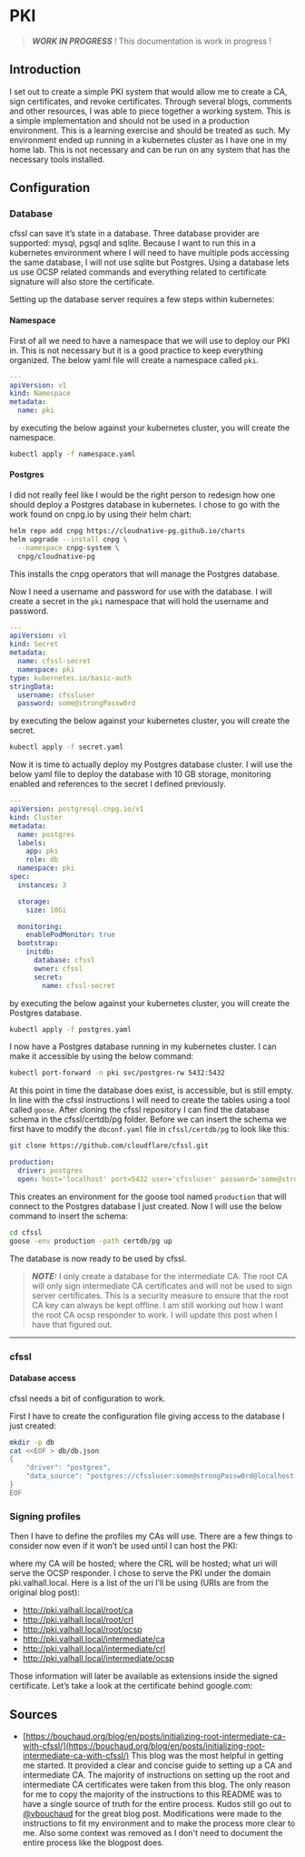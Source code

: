 # PKI

> **_WORK IN PROGRESS_** ! This documentation is work in progress !

## Introduction

I set out to create a simple PKI system that would allow me to create a CA, sign certificates, and revoke certificates. Through several blogs, comments and other resources, I was able to piece together a working system. This is a simple implementation and should not be used in a production environment. This is a learning exercise and should be treated as such. My environment ended up running in a kubernetes cluster as I have one in my home lab. This is not necessary and can be run on any system that has the necessary tools installed.

## Configuration

### Database

cfssl can save it’s state in a database. Three database provider are supported: mysql, pgsql and sqlite. Because I want to run this in a kubernetes environment where I will need to have multiple pods accessing the same database, I will not use sqlite but Postgres. Using a database lets us use OCSP related commands and everything related to certificate signature will also store the certificate.

Setting up the database server requires a few steps within kubernetes:

#### Namespace

First of all we need to have a namespace that we will use to deploy our PKI in. This is not necessary but it is a good practice to keep everything organized. The below yaml file will create a namespace called `pki`.

```yaml
---
apiVersion: v1
kind: Namespace
metadata:
  name: pki
```

by executing the below against your kubernetes cluster, you will create the namespace.

```bash
kubectl apply -f namespace.yaml
```

#### Postgres

I did not really feel like I would be the right person to redesign how one should deploy a Postgres database in kubernetes. I chose to go with the work found on cnpg.io by using their helm chart:

```bash
helm repo add cnpg https://cloudnative-pg.github.io/charts
helm upgrade --install cnpg \
  --namespace cnpg-system \
  cnpg/cloudnative-pg
```

This installs the cnpg operators that will manage the Postgres database.

Now I need a username and password for use with the database. I will create a secret in the `pki` namespace that will hold the username and password.

```yaml
---
apiVersion: v1
kind: Secret
metadata:
  name: cfssl-secret
  namespace: pki
type: kubernetes.io/basic-auth
stringData:
  username: cfssluser
  password: some@strongPassw0rd
```

by executing the below against your kubernetes cluster, you will create the secret.

```bash
kubectl apply -f secret.yaml
```

Now it is time to actually deploy my Postgres database cluster. I will use the below yaml file to deploy the database with 10 GB storage, monitoring enabled and references to the secret I defined previously.

```yaml
---
apiVersion: postgresql.cnpg.io/v1
kind: Cluster
metadata:
  name: postgres
  labels:
    app: pki
    role: db
  namespace: pki
spec:
  instances: 3

  storage:
    size: 10Gi

  monitoring:
    enablePodMonitor: true
  bootstrap:
    initdb:
      database: cfssl
      owner: cfssl
      secret:
        name: cfssl-secret
```

by executing the below against your kubernetes cluster, you will create the Postgres database.

```bash
kubectl apply -f postgres.yaml
```

I now have a Postgres database running in my kubernetes cluster. I can make it accessible by using the below command:

```bash
kubectl port-forward -n pki svc/postgres-rw 5432:5432
```

At this point in time the database does exist, is accessible, but is still empty. In line with the cfssl instructions I will need to create the tables using a tool called `goose`. After cloning the cfssl repository I can find the database schema in the cfssl/certdb/pg folder. Before we can insert the schema we first have to modify the `dbconf.yaml` file in `cfssl/certdb/pg` to look like this:

```bash
git clone https://github.com/cloudflare/cfssl.git
```

```yaml
production:
  driver: postgres
  open: host='localhost' port=5432 user='cfssluser' password='some@strongPassw0rd' dbname='cfssl'
```

This creates an environment for the goose tool named `production` that will connect to the Postgres database I just created. Now I will use the below command to insert the schema:

```bash
cd cfssl
goose -env production -path certdb/pg up
```

The database is now ready to be used by cfssl.

> **_NOTE:_** I only create a database for the intermediate CA. The root CA will only sign intermediate CA certificates and will not be used to sign server certificates. This is a security measure to ensure that the root CA key can always be kept offline. I am still working out how I want the root CA ocsp responder to work. I will update this post when I have that figured out.

---

### cfssl

#### Database access

cfssl needs a bit of configuration to work.

First I have to create the configuration file giving access to the database I just created:

```bash
mkdir -p db
cat <<EOF > db/db.json
{
    "driver": "postgres",
    "data_source": "postgres://cfssluser:some@strongPassw0rd@localhost:5432/cfssl?sslmode=disable"
}
EOF
```

### Signing profiles

Then I have to define the profiles my CAs will use. There are a few things to consider now even if it won’t be used until I can host the PKI:

where my CA will be hosted;
where the CRL will be hosted;
what uri will serve the OCSP responder.
I chose to serve the PKI under the domain pki.valhall.local. Here is a list of the uri I’ll be using (URIs are from the original blog post):

- <http://pki.valhall.local/root/ca>
- <http://pki.valhall.local/root/crl>
- <http://pki.valhall.local/root/ocsp>
- <http://pki.valhall.local/intermediate/ca>
- <http://pki.valhall.local/intermediate/crl>
- <http://pki.valhall.local/intermediate/ocsp>

Those information will later be available as extensions inside the signed certificate. Let’s take a look at the certificate behind google.com:

<!-- ```bash
$ echo | \
  openssl s_client \
    -showcerts \
    -servername google.com \
    -connect google.com:443 2>/dev/null | \
  openssl x509 \
    -inform pem \
    -noout -text

# Certificate
# Data
#
# X509v3 extensions
#
# Authority Information Access
# OCSP - URI:<http://ocsp.pki.goog/gts1c3>
# CA Issuers - URI:<http://pki.goog/repo/certs/gts1c3.der>
# X509v3 CRL Distribution Points
# Full Name
# URI:<http://crls.pki.goog/gts1c3/moVDfISia2k.crl>
```

These extensions, embedded in the certificate, are part of the verification process.

cfssl uses a json file defining the signing profiles, among other things. Signing profiles are predefined sets of parameters used to sign a kind of certificate. I wrote earlier about the root CA that will only sign intermediate CAs. Its profiles file would be:

```json
{
  "signing": {
    "default": {
      "crl_url": "<http://pki.valhall.local/root/crl>",
      "ocsp_url": "<http://pki.valhall.local/root/ocsp>",
      "issuer_urls": [
        "http://pki.valhall.local/root/ca"
      ],
      "expiry": "8760h"
    },
    "profiles": {
      "intermediate": {
        "usages": [
          "signing",
          "digital signature",
          "key encipherment",
          "cert sign",
          "crl sign",
          "server auth",
          "client auth"
        ],
        "ca_constraint": {
          "is_ca": true,
          "max_path_len": 0,
          "max_path_len_zero": true
        },
        "expiry": "87600h"
      },
      "ocsp": {
        "usages": [
          "digital signature",
          "ocsp signing"
        ],
        "expiry": "26280h"
      }
    }
  }
}
```

In the above json configuration I defined two profiles, intermediate that will be used to sign other CA certificates and ocsp that will be used to sign the certificate used by the OCSP responder. The .signing.default object is used to set parameters shared between the profiles.

The intermediate CA will mainly be used to sign certificates for servers and for client authentications. Since I’ll later use this intermediate CA to sign certificates within an automatic renewal process, I chose to make the certificate signed with the server profile short-lived:

```json
{
  "signing": {
    "default": {
      "crl_url": "<http://pki.valhall.local/intermediate/crl>",
      "ocsp_url": "<http://pki.valhall.local/intermediate/ocsp>",
      "issuer_urls": [
        "http://pki.valhall.local/intermediate/ca"
      ],
      "expiry": "8760h"
    },
    "profiles": {
      "client": {
        "usages": [
          "signing",
          "digital signing",
          "key encipherment",
          "client auth"
        ],
        "expiry": "8760h"
      },
      "server": {
        "usages": [
          "signing",
          "digital signing",
          "key encipherment",
          "server auth"
        ],
        "expiry": "2190h"
      },
      "ocsp": {
        "usages": [
          "digital signature",
          "ocsp signing"
        ],
        "expiry": "26280h"
      }
    }
  }
}
```

These profile files will be saved in root/config/profiles.json and intermediate/config/profiles.json.

### CA certificate definition

The structure of a certificate request is defined at cloudflare/cfssl/csr/csr.go#L138.

Here are the two definitions I’ll use, respectfully in root/config/init.json and intermediate/config/init.json:

```json
{
  "CN": "Valhall Root CA Certificate",
  "CA": {
    "expiry": "87600h"
  },
  "key": {
    "algo": "rsa",
    "size": 4096
  },
  "names": [{
    "C":  "FR",
    "ST": "Pays de la Loire",
    "L":  "Nantes",
    "O":  "Valhall"
  }]
}
{
  "CN": "Valhall Intermediate CA Certificate",
  "CA": {
    "expiry": "87600h"
  },
  "key": {
    "algo": "rsa",
    "size": 4096
  },
  "names": [{
    "C":  "FR",
    "ST": "Pays de la Loire",
    "L":  "Nantes",
    "O":  "Valhall"
  }]
}
```

The creation of a private key and a certificate is quite easy.

The genkey command of cfssl toolkit will create a private key, a signing request and will self-sign it.

```bash
cfssl genkey -initca root/config/init.json | cfssljson -bare root/ca
```

cfssl genkey returns a JSON with three keys: cert, csr and key. cfssljson will create the three files.

Creating the intermediate CA follows the same process. I’ll just have to discard the certificate and sign the CSR with the root CA instead:

```bash
cfssl genkey -initca intermediate/config/init.json | cfssljson -bare intermediate/ca
rm intermediate/ca.pem
cfssl sign \
    -ca root/ca.pem \
    -ca-key root/ca-key.pem \
    -config root/config/profiles.json \
    -profile intermediate \
    -db-config root/config/db.json \
    intermediate/ca.csr | cfssljson -bare intermediate/ca
```

You should now have the following files in your current directory:

```bash
tree
#
# ├── db
# │   ├── definition.sql
# │   ├── intermediate-certstore.db
# │   └── root-certstore.db
# ├── intermediate
# │   ├── ca.csr
# │   ├── ca-key.pem
# │   ├── ca.pem
# │   └── config
# │       ├── db.json
# │       ├── init.json
# │       └── profiles.json
# └── root
# ├── ca.csr
# ├── ca-key.pem
# ├── ca.pem
# └── config
# ├── db.json
# ├── init.json
# └── profiles.json
#
# 6 directories, 15 files
```

A SQL request in the root database shows that the intermediate CA certificate was also stored.

```bash
$ sqlite3 db/root-certstore.db "SELECT common_name FROM certificates;"
Valhall Intermediate CA Certificate
```

### OCSP key & certificate

Almost done, the only remaining tasks are to generate the certificates and keys for both CA’s ocsp responder and to generate the CRLs.

```bash
cat <<EOF > root/config/ocsp.json
{
  "CN": "Valhall Root OCSP Certificate",
  "key": {
    "algo": "rsa",
    "size": 2048
  },
  "names": [{
    "C":  "FR",
    "ST": "Pays de la Loire",
    "L":  "Nantes",
    "O":  "Valhall"
  }]
}
EOF
cfssl gencert \
    -ca root/ca.pem \
    -ca-key root/ca-key.pem \
    -config root/config/profiles.json \
    -profile ocsp \
    -db-config root/config/db.json \
    root/config/ocsp.json | cfssljson -bare root/ocsp
cat <<EOF > intermediate/config/ocsp.json
{
  "CN": "Valhall Intermediate OCSP Certificate",
  "key": {
    "algo": "rsa",
    "size": 2048
  },
  "names": [{
    "C":  "FR",
    "ST": "Pays de la Loire",
    "L":  "Nantes",
    "O":  "Valhall"
  }]
}
EOF
cfssl gencert \
    -ca intermediate/ca.pem \
    -ca-key intermediate/ca-key.pem \
    -config intermediate/config/profiles.json \
    -profile ocsp \
    -db-config intermediate/config/db.json \
    intermediate/config/ocsp.json | cfssljson -bare intermediate/ocsp
```

## CRL

The Certificate Revocation Lists are files that should (probably?) be regularly updated. I’m not sure how clients implement the cache mechanism for this feature as the CRL advertises two dates: last update and next update. Meaning if they cache it until next update date, then they could miss a certificate being revoked until the cache ttl is reached. CRL are also signed with their CA’s key, meaning if you want to keep the root CA’s private key offline, this could be quite tricky. I’ve seen different approaches: some create CRL advertising a next update date when the CA will expire and only refresh it manually when needed and others create weekly CRL, which is cfssl’s default:

```bash
$ cfssl crl -h
#
# -expiry=168h0m0s: time from now after which the CRL will expire (default: one week)
```

I chose to do the latter and since I can’t imagine creating weekly CRL and not having the task automated, I’ll later store the private keys in a Hashicorp Vault instance I manage, which is an acceptable risk for my home-lab.

cfssl crl outputs a PEM CRL without header/footer and without line feeds, so I’ll have to handle that:

```bash
echo "-----BEGIN X509 CRL-----" > root/crl.pem
cfssl crl \
    -ca root/ca.pem \
    -ca-key root/ca-key.pem \
    -db-config root/config/db.json | fold -w 64 >> root/crl.pem
echo "-----END X509 CRL-----" >> root/crl.pem
echo "-----BEGIN X509 CRL-----" > intermediate/crl.pem
cfssl crl \
    -ca intermediate/ca.pem \
    -ca-key intermediate/ca-key.pem \
    -db-config intermediate/config/db.json | fold -w 64 >> intermediate/crl.pem
echo "-----END X509 CRL-----" >> intermediate/crl.pem
```

You can check the CRL with the openssl command:

```bash
openssl crl -inform PEM -text -noout -in root/crl.pem
# Certificate Revocation List (CRL)
# Version 2 (0x1)
# Signature Algorithm: sha256WithRSAEncryption
# Issuer: C = FR, ST = Ile de France, L = Nantes, O = Valhall, CN = Valhall Root CA Certificate
# Last Update: Jun 17 08:39:31 2023 GMT
# Next Update: Jun 24 08:39:31 2023 GMT
# CRL extensions
# X509v3 Authority Key Identifier
# D0:33:EF:44:95:BD:B2:0B:61:6D:B8:E0:19:95:6D:80:90:AA:3F:A6
# No Revoked Certificates
# Signature Algorithm: sha256WithRSAEncryption
# Signature Value
# 7b:91:89:00:41:d4:80:72:0b:af:db:7d:e5:19:cd:d0:29:3b
#
```

## Testing

I should now have everything needed to try and sign certificates, revoke them, etc. let’s start the API:

```bash
cfssl serve \
      -ca=intermediate/ca.pem \
      -ca-key=intermediate/ca-key.pem \
      -responder=intermediate/ocsp.pem \
      -responder-key=intermediate/ocsp-key.pem \
      -db-config=intermediate/config/db.json \
      -config=intermediate/config/profiles.json
# 2023/06/17 10:55:12 [INFO] Initializing signer
# 2023/06/17 10:55:12 [INFO] endpoint '/api/v1/cfssl/newcert' is enabled
# 2023/06/17 10:55:12 [INFO] setting up key / CSR generator
# 2023/06/17 10:55:12 [INFO] endpoint '/api/v1/cfssl/newkey' is enabled
# 2023/06/17 10:55:12 [INFO] endpoint '/api/v1/cfssl/ocspsign' is enabled
# 2023/06/17 10:55:12 [INFO] endpoint '/api/v1/cfssl/info' is enabled
# 2023/06/17 10:55:12 [INFO] endpoint '/api/v1/cfssl/gencrl' is enabled
# 2023/06/17 10:55:12 [INFO] bundler API ready
# 2023/06/17 10:55:12 [INFO] endpoint '/api/v1/cfssl/bundle' is enabled
# 2023/06/17 10:55:12 [INFO] endpoint '/api/v1/cfssl/scan' is enabled
# 2023/06/17 10:55:12 [INFO] endpoint '/api/v1/cfssl/revoke' is enabled
# 2023/06/17 10:55:12 [INFO] endpoint '/api/v1/cfssl/certadd' is enabled
# 2023/06/17 10:55:12 [INFO] endpoint '/api/v1/cfssl/sign' is enabled
# 2023/06/17 10:55:12 [INFO] endpoint '/api/v1/cfssl/init_ca' is enabled
# 2023/06/17 10:55:12 [INFO] endpoint '/api/v1/cfssl/scaninfo' is enabled
# 2023/06/17 10:55:12 [INFO] endpoint '/api/v1/cfssl/certinfo' is enabled
# 2023/06/17 10:55:12 [INFO] endpoint '/' is enabled
# 2023/06/17 10:55:12 [WARNING] endpoint 'authsign' is disabled: {"code":5200,"message":"Invalid or unknown policy"}
# 2023/06/17 10:55:12 [INFO] endpoint '/api/v1/cfssl/crl' is enabled
# 2023/06/17 10:55:12 [INFO] endpoint '/api/v1/cfssl/health' is enabled
# 2023/06/17 10:55:12 [INFO] Handler set up complete
# 2023/06/17 10:55:12 [INFO] Now listening on 127.0.0.1:8888
```

You will notice a warning about authsign API endpoint being disabled: I’ll cover this in the article about serving the API in kubernetes. It’s only disabled since I did not set any authentication method in the configuration file. If you want to serve the API as is, you should consider carefully who will be able to access it. Other endpoints won’t all be used and there is also a method to disable those you won’t want to use nor expose.

In another terminal, I’ll use cfssl to create a key, CSR and ask the CA behind the API to sign the CSR.

```bash
cfssl gencert \
      -remote="localhost:8888" \
      -config=intermediate/config/profiles.json \
      -profile server \
      <(echo '
{
  "CN": "Test",
  "hosts": [
    "test.valhall.local"
  ],
  "key": {
    "algo": "rsa",
    "size": 2048
  },
  "names": [{
    "C":  "FR",
    "ST": "Pays de la Loire",
    "L":  "Nantes",
    "O":  "Valhall"
  }]
}') | \
    cfssljson -bare test
# 2023/06/17 11:17:28 [INFO] generate received request
# 2023/06/17 11:17:28 [INFO] received CSR
# 2023/06/17 11:17:28 [INFO] generating key: rsa-2048
# 2023/06/17 11:17:28 [INFO] encoded CSR
```

You can see new logs on the server side:

```bash
# 2023/06/17 11:17:28 [INFO] signature request received
# 2023/06/17 11:17:28 [INFO] signed certificate with serial number 485014236354530765875959101436276396320072239922
# 2023/06/17 11:17:28 [INFO] wrote response
# 2023/06/17 11:17:28 [INFO] 127.0.0.1:46402 - "POST /api/v1/cfssl/sign" 200
```

You can also use the cfssl sign command to sign an existing CSR created directly with openssl.

Let’s see if all the configuration I made earlier paid of:

```bash
openssl x509 -text -in test.pem
# Certificate
# Data
# Version: 3 (0x2)
# Serial Number
# 54:f4:ca:61:42:01:e9:0d:8a:ae:93:65:42:b1:66:37:5d:91:8b:32
# Signature Algorithm: sha512WithRSAEncryption
# Issuer: C = FR, ST = Ile de France, L = Nantes, O = Valhall, CN = Valhall Intermediate CA Certificate
# Validity
# Not Before: Jun 17 09:12:00 2023 GMT
# Not After : Sep 16 15:12:00 2023 GMT
# Subject: C = FR, ST = Pays de la Loire, L = Nantes, O = Valhall, CN = Test
# Subject Public Key Info
# Public Key Algorithm: rsaEncryption
# Public-Key: (2048 bit)
# Modulus
# 00:c3:6e:f3:0a:21:ff:fa:be:10:11:48:63:60:1a
#
# cf:f1
# Exponent: 65537 (0x10001)
# X509v3 extensions
# X509v3 Key Usage: critical
# Digital Signature, Key Encipherment
# X509v3 Extended Key Usage
# TLS Web Server Authentication
# X509v3 Basic Constraints: critical
# CA:FALSE
# X509v3 Subject Key Identifier
# 33:29:48:E7:3A:B6:4E:90:92:1E:F7:F2:33:E6:1F:99:F2:42:5E:EF
# X509v3 Authority Key Identifier
# C8:80:42:BF:8B:0D:C9:9F:55:78:DD:56:E2:8B:1A:AE:57:49:37:1B
# Authority Information Access
# OCSP - URI:<http://pki.valhall.local/intermediate/ocsp>
# CA Issuers - URI:<http://pki.valhall.local/intermediate/ca>
# X509v3 Subject Alternative Name
# DNS:test.valhall.local
# X509v3 CRL Distribution Points
# Full Name
# URI:<http://pki.valhall.local/intermediate/crl>
# Signature Algorithm: sha512WithRSAEncryption
# Signature Value
# a2:e2:9a:dd:83:57:ff:4e:3c:92:b3:cc:78:1b:4c:0e:f0:da:
#
# 0e:3c:54:81:ef:04:9b:af
# -----BEGIN CERTIFICATE-----
# MIIFsDCCA5igAwIBAgIUVPTKYUIB6Q2KrpNlQrFmN12RizIwDQYJKoZIhvcNAQEN
#
# qVBNU7XEsx7X+n4rDjxUge8Em68=
# -----END CERTIFICATE-----
```

The server profile was correctly used: validity time is three months and OCSP, CA and CRL endpoint are correct.

Let’s start the OCSP responder:

```bash
cfssl ocspserve -db-config intermediate/config/db.json -port 8889
# 2023/06/18 10:23:06 [INFO] Registering OCSP responder handler
# 2023/06/18 10:23:06 [INFO] Now listening on 127.0.0.1:8889
```

The test.pem certificate can be verified with the following openssl command:

```bash
openssl ocsp \
    -issuer <(cat intermediate/ca.pem) \
    -CAfile <(cat root/ca.pem) \
    -cert test.pem \
    -url <http://localhost:8889>
```

If you ran this command right away, you should have received the error unauthorized. It’s because cfssl uses pre-signed ocsp responses, meaning it has to sign a new response each time I sign or revoke a certificate.

```bash
# Responder Error: unauthorized (6)
```

Let’s refresh the OCSP response - it will be stored in the database - then retry the openssl ocsp command:

```bash
cfssl ocsprefresh \
    -ca intermediate/ca.pem \
    -responder intermediate/ocsp.pem \
    -responder-key intermediate/ocsp-key.pem \
    -db-config intermediate/config/db.json
# WARNING: no nonce in response
# Response verify OK
# test.pem: good
# This Update: Jun 18 08:00:00 2023 GMT
# Next Update: Jun 22 08:00:00 2023 GMT
```

You can disable the warning about the nonce not being present with the parameter -no_nonce. As you saw, cfssl uses pre-signed ocsp responses, and therefore they cannot include nonces (this is compatible with RFC 5019, section 4). The cfssl project does not intend to support nonces as written at cloudflare/cfssl/ocsp/responder.go#L336.

Let’s now revoke the certificate. The revoke API takes three parameters:

- `serial`: the certificate serial number in decimal (strangely);
- `authority_key_id`: the authority key identifier, in lowercase hexadecimal without separators;
- `reason`: a reason for the revocation.

Possible reasons for revocation are listed in RFC 5280, section 6.3.2. Their syntax for cfssl api are written in cloudflare/cfssl/ocsp/ocsp.go#L26:

```golang
// revocationReasonCodes is a map between string reason codes
// to integers as defined in RFC 5280
var revocationReasonCodes = map[string]int{
    "unspecified":          ocsp.Unspecified,
    "keycompromise":        ocsp.KeyCompromise,
    "cacompromise":         ocsp.CACompromise,
    "affiliationchanged":   ocsp.AffiliationChanged,
    "superseded":           ocsp.Superseded,
    "cessationofoperation": ocsp.CessationOfOperation,
    "certificatehold":      ocsp.CertificateHold,
    "removefromcrl":        ocsp.RemoveFromCRL,
    "privilegewithdrawn":   ocsp.PrivilegeWithdrawn,
    "aacompromise":         ocsp.AACompromise,
}
```

In the earlier certificate description with `openssl x509` I could see the value for the two other parameters:

The serial number `54:f4:ca:61:42:01:e9:0d:8a:ae:93:65:42:b1:66:37:5d:91:8b:32` becomes `485014236354530765875959101436276396320072239922`;
The authority key identifier `C8:80:42:BF:8B:0D:C9:9F:55:78:DD:56:E2:8B:1A:AE:57:49:37:1B` becomes `c88042bf8b0dc99f5578dd56e28b1aae5749371b`.

```bash
curl -d '{
  "serial": "485014236354530765875959101436276396320072239922",
  "authority_key_id": "c88042bf8b0dc99f5578dd56e28b1aae5749371b",
  "reason": "cessationofoperation"
}' <http://localhost:8888/api/v1/cfssl/revoke>
# {"success":true,"result":{},"errors":[],"messages":[]}
```

As you can see, there is no authentication whatsoever provided for this endpoint, contrary to the sign endpoint also being available with at least HMAC authentication as authsign so it’s not a good idea to expose it as is.

After refreshing the cached OCSP response, the `openssl ocsp` command answers with:

```bash
# Response verify OK
# test.pem: revoked
# This Update: Jun 19 08:00:00 2023 GMT
# Next Update: Jun 23 08:00:00 2023 GMT
# Reason: cessationOfOperation
# Revocation Time: Jun 19 08:25:56 2023 GMT
```

And after regenerating the CRL file, `openssl crl` outputs:

```bash
# Certificate Revocation List (CRL)
# Version 2 (0x1)
# Signature Algorithm: sha256WithRSAEncryption
# Issuer: C = FR, ST = Ile de France, L = Nantes, O = Valhall, CN = Valhall Intermediate CA Certificate
# Last Update: Jun 19 08:46:10 2023 GMT
# Next Update: Jun 26 08:46:10 2023 GMT
# CRL extensions
# X509v3 Authority Key Identifier
# C8:80:42:BF:8B:0D:C9:9F:55:78:DD:56:E2:8B:1A:AE:57:49:37:1B
# Revoked Certificates
# Serial Number: 54F4CA614201E90D8AAE936542B166375D918B32
# Revocation Date: Jun 19 08:25:56 2023 GMT
# Signature Algorithm: sha256WithRSAEncryption
# Signature Value
# d6:3d:18:16:6c:6a:db:07:99:41:02:76:aa:4b:16:b5:da:bd:
#
# 42:df:ef:c2:6f:17:6b:3c
```

We know from both methods that the certificate is indeed revoked. -->

## Sources

- [https://bouchaud.org/blog/en/posts/initializing-root-intermediate-ca-with-cfssl/](https://bouchaud.org/blog/en/posts/initializing-root-intermediate-ca-with-cfssl/) This blog was the most helpful in getting me started. It provided a clear and concise guide to setting up a CA and intermediate CA. The majority of instructions on setting up the root and intermediate CA certificates were taken from this blog. The only reason for me to copy the majority of the instructions to this README was to have a single source of truth for the entire process. Kudos still go out to [@vbouchaud](https://github.com/vbouchaud) for the great blog post. Modifications were made to the instructions to fit my environment and to make the process more clear to me. Also some context was removed as I don't need to document the entire process like the blogpost does.
